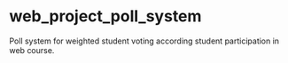# web_project_poll_system
Poll system for weighted student voting according student participation in web course.
